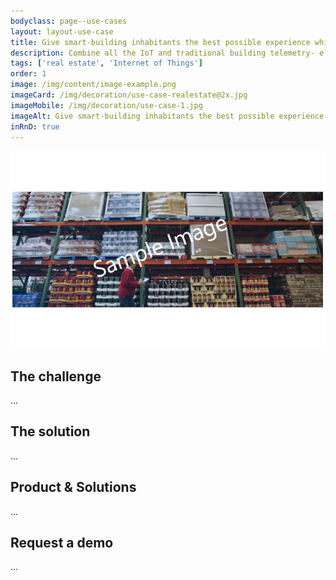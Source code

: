 ```yaml
---
bodyclass: page--use-cases
layout: layout-use-case
title: Give smart-building inhabitants the best possible experience while reducing costs.
description: Combine all the IoT and traditional building telemetry- e.g., sensors, cash registers, environment, security- into one Weaviate to generate a seemingless experience for the inhabitants of an office or factory.
tags: ['real estate', 'Internet of Things']
order: 1
image: /img/content/image-example.png
imageCard: /img/decoration/use-case-realestate@2x.jpg
imageMobile: /img/decoration/use-case-1.jpg
imageAlt: Give smart-building inhabitants the best possible experience while reducing costs.
inRnD: true
---
```

![Give smart-building inhabitants the best possible experience while reducing costs.](/img/sample-usecase.png)

## The challenge

...

## The solution

...

## Product & Solutions

...

## Request a demo

...
